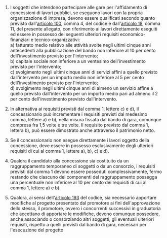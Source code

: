1. I soggetti che intendono partecipare alle gare per l'affidamento di concessioni di lavori pubblici, se eseguono lavori con la propria organizzazione di impresa, devono essere qualificati secondo quanto previsto dall'[articolo 100](/index.html?article=articolo-100&version=2), comma 4, del codice e dall'[articolo 18](/index.html?article=allegato-2.12-articolo-18&version=1), comma 11, del presente allegato, con riferimento ai lavori direttamente eseguiti ed essere in possesso dei seguenti ulteriori requisiti economico-finanziari e tecnico-organizzativi:<br>a) fatturato medio relativo alle attività svolte negli ultimi cinque anni antecedenti alla pubblicazione del bando non inferiore al 10 per cento dell'investimento previsto per l'intervento;<br>b) capitale sociale non inferiore a un ventesimo dell'investimento previsto per l'intervento;<br>c) svolgimento negli ultimi cinque anni di servizi affini a quello previsto dall'intervento per un importo medio non inferiore al 5 per cento dell'investimento previsto per l'intervento;<br>d) svolgimento negli ultimi cinque anni di almeno un servizio affine a quello previsto dall'intervento per un importo medio pari ad almeno il 2 per cento dell'investimento previsto dall'intervento.

2. In alternativa ai requisiti previsti dal comma 1, lettere c) e d), il concessionario può incrementare i requisiti previsti dal medesimo comma, lettere a) e b), nella misura fissata dal bando di gara, comunque compresa fra 1,5 volte e tre volte. Il requisito previsto dal comma 1, lettera b), può essere dimostrato anche attraverso il patrimonio netto.

3. Se il concessionario non esegue direttamente i lavori oggetto della concessione, deve essere in possesso esclusivamente degli ulteriori requisiti di cui al comma 1, lettere a), b), c) e d).

4. Qualora il candidato alla concessione sia costituito da un raggruppamento temporaneo di soggetti o da un consorzio, i requisiti previsti dal comma 1 devono essere posseduti complessivamente, fermo restando che ciascuno dei componenti del raggruppamento possegga una percentuale non inferiore al 10 per cento dei requisiti di cui al comma 1, lettere a) e b).

5. Qualora, ai sensi dell'[articolo 193](/index.html?article=articolo-193&version=2) del codice, sia necessario apportare modifiche al progetto presentato dal promotore ai fini dell'approvazione dello stesso, il promotore, ovvero i concorrenti successivi in graduatoria che accettano di apportare le modifiche, devono comunque possedere, anche associando o consorziando altri soggetti, gli eventuali ulteriori requisiti, rispetto a quelli previsti dal bando di gara, necessari per l'esecuzione del progetto